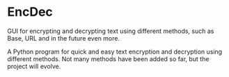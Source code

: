 # EncDec
GUI for encrypting and decrypting text using different methods, such as Base, URL and in the future even more.

A Python program for quick and easy text encryption and decryption using different methods. 
Not many methods have been added so far, but the project will evolve.
